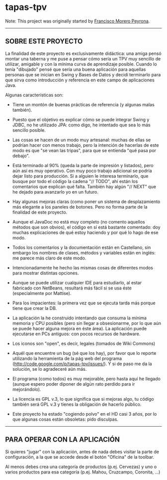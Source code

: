 # tapas-tpv

Note: This project was originally started by [Francisco Morero Peyrona](https://github.com/peyrona).

--------------------------------------
   SOBRE ESTE PROYECTO
--------------------------------------

La finalidad de este proyecto es exclusivamente didáctica: una amiga pensó
montar una taberna y me puse a pensar cómo sería un TPV muy sencillo de
utilizar, amigable y con la mínima curva de aprendizaje posible.
Cuando lo tenía "dibujado" pensé que sería una buena aplicación para aquellas
personas que se inician en Swing y Bases de Datos y decidí terminarlo para que
sirva como introducción y referencia en este campo de aplicaciones Java.

Algunas características son:

* Tiene un montón de buenas prácticas de referencia (y algunas malas también).

* Puesto que el objetivo es explicar cómo se puede integrar Swing y JDBC, no he
  utilizado JPA: como digo, he intentado que sea lo más sencillo posible.

* Las cosas se hacen de un modo muy artesanal: muchas de ellas se podrían hacer
  con menos trabajo, pero la intención de hacerlas de este modo es que "se vean
  las tripas", para que se entienda "qué pasa por debajo".

* Está terminado al 90% (queda la parte de impresión y listados), pero aún así
  es muy operativo. Con muy poco trabajo adicional se podría dejar listo para
  producción. Si a alguien le interesa terminarlo, que busque por todo el código
  la cadena "// TODO", ahí están los comentarios que explican qué falta.
  También hay algún "// NEXT" que he dejado para avanzarlo yo en un futuro.

* Hay algunas mejoras claras (como poner un sistema de desplazamiento más
  elegante a los paneles de botones. Pero no forma parte de la finalidad de este
  proyecto.

* Aunque el JavaDoc no está muy completo (no comento aquellos métodos que son
  obvios), el código en sí está bastante comentado: doy muchas explicaciones de
  qué estoy haciendo y por qué lo hago de ese modo.

* Todos los comentarios y la documentación están en Castellano, sin embargo los
  nombres de clases, métodos y variables están en inglés: me parece más claro de
  este modo.

* Intencionadamente he hecho las mismas cosas de diferentes modos para mostrar
  distintas opciones.

* Aunque se puede utilizar cualquier IDE para estudiarlo, al estar fabricado con
  NetBeans, resultará más fácil si se usa éste (especialmente por Mattise).

* Para los impacientes: la primera vez que se ejecuta tarda más porque tiene que
  crear la DB.

* La aplicación la he construido intentando que consuma la mínima memoria y CPU
  posibles (pero sin llegar a obsesionarme, por lo que aún se puede hacer alguna
  mejora en éste área). La aplicación puede ejecutarse en PCs antiguos: con
  pocos recursos de hardware.

* Los iconos son "open", es decir, legales (tomados de Wiki Commons)

* Aquél que encuentre un bug (sé que los hay), por favor que lo reporte
  utilizando la herramienta de la pág web del programa
  (http://code.google.com/p/tapas-tpv/issues/).
  Y si de paso me da la solución, se lo agradeceré aún más.

* El programa (como todos) es muy mejorable, pero hasta aquí he llegado (aunque
  espero poder diponer de algún rato perdido para ir mejorándolo).

* La licencia es GPL v.3, lo que significa que si mejoras algo, tu código
  también será GPL v.3 y tienes la obligación de hacerlo público.

* Este proyecto ha estado "cogiendo polvo" en el HD casi 3 años, por lo que
  algunas cosas están obsoletas: pido disculpas.

--------------------------------------
   PARA OPERAR CON LA APLICACIÓN
--------------------------------------
Si quieres "jugar" con la aplicación, antes de nada debes visitar la parte
de configuración, a la que se accede desde el botón "Oficina" de la toolbar.

Al menos debes crea una categoría de productos (p.ej. Cervezas) y uno o
varios productos para esa categoría (p.ej. Mahou, Cruzcampo, Coronita, ...)
